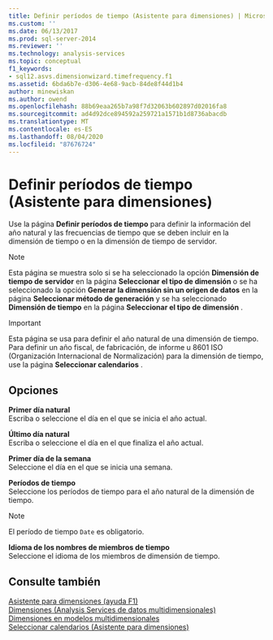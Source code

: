```yaml
---
title: Definir períodos de tiempo (Asistente para dimensiones) | Microsoft Docs
ms.custom: ''
ms.date: 06/13/2017
ms.prod: sql-server-2014
ms.reviewer: ''
ms.technology: analysis-services
ms.topic: conceptual
f1_keywords:
- sql12.asvs.dimensionwizard.timefrequency.f1
ms.assetid: 6bda6b7e-d306-4e68-9acb-84de8f44d1b4
author: minewiskan
ms.author: owend
ms.openlocfilehash: 88b69eaa265b7a98f7d32063b602897d02016fa8
ms.sourcegitcommit: ad4d92dce894592a259721a1571b1d8736abacdb
ms.translationtype: MT
ms.contentlocale: es-ES
ms.lasthandoff: 08/04/2020
ms.locfileid: "87676724"
---
```

# <a name="define-time-periods-dimension-wizard"></a>Definir períodos de tiempo (Asistente para dimensiones)
  Use la página **Definir períodos de tiempo** para definir la información del año natural y las frecuencias de tiempo que se deben incluir en la dimensión de tiempo o en la dimensión de tiempo de servidor.  
  
> [!NOTE]  
>   Esta página se muestra solo si se ha seleccionado la opción **Dimensión de tiempo de servidor** en la página **Seleccionar el tipo de dimensión** o se ha seleccionado la opción **Generar la dimensión sin un origen de datos** en la página **Seleccionar método de generación** y se ha seleccionado **Dimensión de tiempo** en la página **Seleccionar el tipo de dimensión** .  
  
> [!IMPORTANT]  
>  Esta página se usa para definir el año natural de una dimensión de tiempo. Para definir un año fiscal, de fabricación, de informe u 8601 ISO (Organización Internacional de Normalización) para la dimensión de tiempo, use la página **Seleccionar calendarios** .  
  
## <a name="options"></a>Opciones  
 **Primer día natural**  
 Escriba o seleccione el día en el que se inicia el año actual.  
  
 **Último día natural**  
 Escriba o seleccione el día en el que finaliza el año actual.  
  
 **Primer día de la semana**  
 Seleccione el día en el que se inicia una semana.  
  
 **Períodos de tiempo**  
 Seleccione los períodos de tiempo para el año natural de la dimensión de tiempo.  
  
> [!NOTE]  
>  El período de tiempo `Date` es obligatorio.  
  
 **Idioma de los nombres de miembros de tiempo**  
 Seleccione el idioma de los miembros de dimensión de tiempo.  
  
## <a name="see-also"></a>Consulte también  
 [Asistente para dimensiones (ayuda F1)](dimension-wizard-f1-help.md)   
 [Dimensiones &#40;Analysis Services de datos multidimensionales&#41;](multidimensional-models-olap-logical-dimension-objects/dimensions-analysis-services-multidimensional-data.md)   
 [Dimensiones en modelos multidimensionales](multidimensional-models/dimensions-in-multidimensional-models.md)   
 [Seleccionar calendarios &#40;Asistente para dimensiones&#41;](select-calendars-dimension-wizard.md)  
  
  
